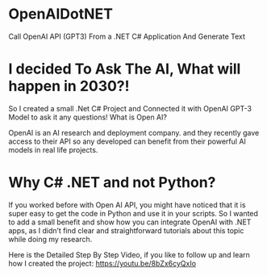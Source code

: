 # OpenAIDotNET
Call OpenAI API (GPT3) From a .NET C# Application And Generate Text

# I decided To Ask The AI, What will happen in 2030?!
So I created a small .Net C# Project and Connected it with OpenAI GPT-3 Model to ask it any questions!
What is Open AI?

OpenAI is an AI research and deployment company. and they recently gave access to their API so any developed can benefit from their powerful AI models
in real life projects.

# Why C# .NET and not Python?

If you worked before with Open AI API, you might have noticed that it is super easy to get the code in Python and use it in your scripts. So I wanted to add a small benefit and show how you can integrate OpenAI with .NET apps, as I didn’t find clear and straightforward tutorials about this topic while doing my research.

Here is the Detailed Step By Step Video, if you like to follow up and learn how I created the project:
https://youtu.be/8bZx6cyQxIo

